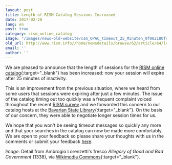 ```yaml
---
layout: post
title: Length of RISM Catalog Sessions Increased
date: 2017-02-20
lang: en
post: true
category: rism_online_catalog
image: "/images/news-old-website/csm_OPAC_timeout_25_Minuten_0f082180fc.jpg"
old_url: http://www.rism.info//home/newsdetails/browse/62/article/64/length-of-rism-catalog-sessions-increased.html
email: ''
author: ''
---
```


We are pleased to announce that the length of sessions for the [RISM online catalog](http://opac.rism.info/){:target="_blank"} has been increased: now your session will expire after 25 minutes of inactivity.

This is an improvement from the previous situation, where we heard from some users that sessions were expiring after just a few minutes. The issue of the catalog timing out too quickly was a frequent complaint voiced throughout the recent [RISM survey](/community/survey-2014-2015.html) and we forwarded this concern to our catalog hosts at the [Bavarian State Library](https://www.bsb-muenchen.de/en/){:target="_blank"}. On the basis of our concern, they were able to negotiate longer session times for us.

We hope that you won't be seeing timeout messages so quickly any more and that your searches in the catalog can now be made more comfortably. We are open to your feedback so please share your thoughts with us in the comments or submit your feedback [here](/service/feedback.html).


_Image_: Detail from Ambrogio Lorenzetti's fresco _Allegory of Good and Bad Government_ (1338), via [Wikimedia Commons](https://commons.wikimedia.org/wiki/File%3AAmbrogio_Lorenzetti_002-detail-Temperance.jpg){:target="_blank"}.


